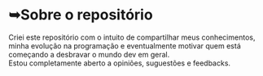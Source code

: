 <h1>➥Sobre o repositório</h1>

<p>
  Criei este repositório com o intuito de compartilhar meus conhecimentos, minha evolução na programação e eventualmente motivar quem está começando a desbravar o mundo dev em geral.</br>
  Estou completamente aberto a opiniões, suguestões e feedbacks.
</p>
